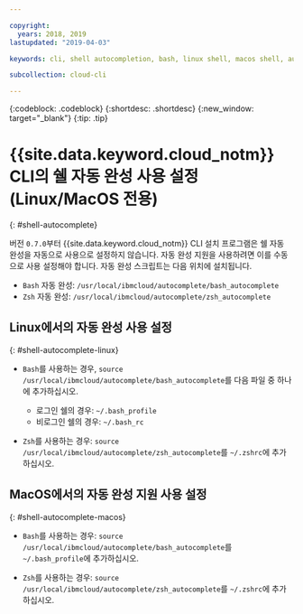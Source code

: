 ```yaml
---

copyright:
  years: 2018, 2019
lastupdated: "2019-04-03"

keywords: cli, shell autocompletion, bash, linux shell, macos shell, autocompletion, autocompletion support, shell

subcollection: cloud-cli

---
```


{:codeblock: .codeblock} 
{:shortdesc: .shortdesc}
{:new_window: target="_blank"}
{:tip: .tip}

# {{site.data.keyword.cloud_notm}} CLI의 쉘 자동 완성 사용 설정(Linux/MacOS 전용)
{: #shell-autocomplete}

버전 `0.7.0`부터 {{site.data.keyword.cloud_notm}} CLI 설치 프로그램은 쉘 자동 완성을 자동으로 사용으로 설정하지 않습니다. 자동 완성 지원을 사용하려면 이를 수동으로 사용 설정해야 합니다. 자동 완성 스크립트는 다음 위치에 설치됩니다.

* `Bash` 자동 완성: `/usr/local/ibmcloud/autocomplete/bash_autocomplete`
* `Zsh` 자동 완성: `/usr/local/ibmcloud/autocomplete/zsh_autocomplete`

## Linux에서의 자동 완성 사용 설정
{: #shell-autocomplete-linux}

* `Bash`를 사용하는 경우,
`source /usr/local/ibmcloud/autocomplete/bash_autocomplete`를 다음 파일 중 하나에 추가하십시오.

  * 로그인 쉘의 경우: `~/.bash_profile`
  * 비로그인 쉘의 경우: `~/.bash_rc`
  
* `Zsh`를 사용하는 경우:
`source /usr/local/ibmcloud/autocomplete/zsh_autocomplete`를 `~/.zshrc`에 추가하십시오.

## MacOS에서의 자동 완성 지원 사용 설정
{: #shell-autocomplete-macos}

* `Bash`를 사용하는 경우:
`source /usr/local/ibmcloud/autocomplete/bash_autocomplete`를 `~/.bash_profile`에 추가하십시오.

* `Zsh`를 사용하는 경우:
`source /usr/local/ibmcloud/autocomplete/zsh_autocomplete`를 `~/.zshrc`에 추가하십시오.
